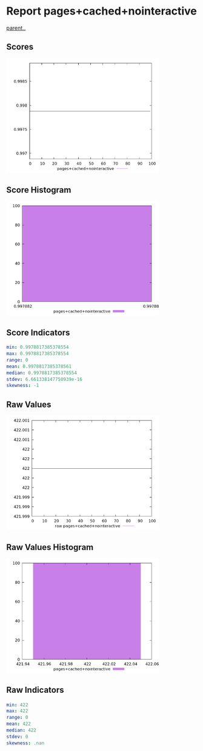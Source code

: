 # Report pages+cached+nointeractive

[parent..](./..)  


## Scores

![score](./score.png)  

## Score Histogram

![hist](./hist.png)  

## Score Indicators

```yaml
min: 0.9978817385378554
max: 0.9978817385378554
range: 0
mean: 0.9978817385378561
median: 0.9978817385378554
stdev: 6.661338147750939e-16
skewness: -1

```

## Raw Values

![raw](./raw.png)  

## Raw Values Histogram

![raw hist](./raw_hist.png)  

## Raw Indicators

```yaml
min: 422
max: 422
range: 0
mean: 422
median: 422
stdev: 0
skewness: .nan

```

<style>
  img {
    max-width: 80%;
  }
</style>
      
